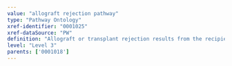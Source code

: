 ```yaml
---
value: "allograft rejection pathway"
type: "Pathway Ontology"
xref-identifier: "0001025"
xref-dataSource: "PW"
definition: "Allograft or transplant rejection results from the recipient's autoimmune response to non-self antigens."
level: "Level 3"
parents: ['0001018']
---
```

